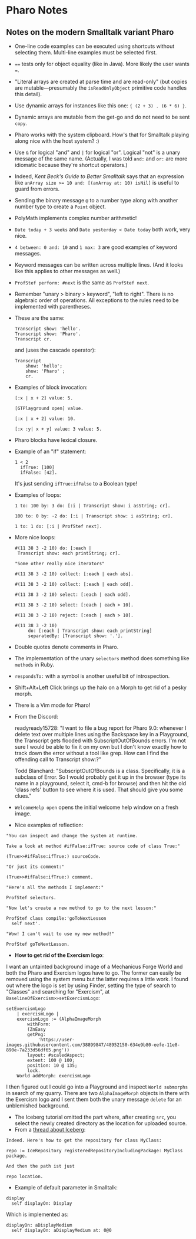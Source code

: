 # Pharo Notes
## Notes on the modern Smalltalk variant Pharo

* One-line code examples can be executed using shortcuts without selecting
  them. Multi-line examples must be selected first.
* `==` tests only for object equality (like in Java). More likely the user
  wants `=`.
* "Literal arrays are created at parse time and are read-only" (but copies are
  mutable—presumably the `isReadOnlyObject` primitive code handles this detail).
* Use dynamic arrays for instances like this one: `{ (2 + 3) . (6 * 6) }`.
* Dynamic arrays are mutable from the get-go and do not need to be sent
  `copy`.
* Pharo works with the system clipboard. How's that for Smalltalk playing
  along nice with the host system? :)
* Use `&` for logical "and" and `|` for logical "or". Logical "not" is a unary
  message of the same name. (Actually, I was told `and:` and `or:` are more
  idiomatic because they're shortcut operators.)
* Indeed, _Kent Beck's Guide to Better Smalltalk_ says that an expression
like `anArray size >= 10 and: [(anArray at: 10) isNil]` is useful to guard
from errors.
* Sending the binary message `@` to a number type along with another number
  type to create a `Point` object.
* PolyMath implements complex number arithmetic!
* `Date today + 3 weeks` and `Date yesterday < Date today` both work, very
  nice.
* `4 between: 0 and: 10` and `1 max: 3` are good examples of keyword messages.
* Keyword messages can be written across multiple lines. (And it looks like
  this applies to other messages as well.)
* `ProfStef perform: #next` is the same as `ProfStef next`.
* Remember "unary > binary > keyword", "left to right". There is no algebraic
  order of operations. All exceptions to the rules need to be implemented with
  parentheses.
* These are the same:

    ```smalltalk
    Transcript show: 'hello'.
    Transcript show: 'Pharo'.
    Transcript cr.
    ```
    
    and (uses the cascade operator):

    ```smalltalk
    Transcript 
	    show: 'hello';
	    show: 'Pharo' ;
	    cr.
    ```
* Examples of block invocation:

    ```smalltalk
    [:x | x + 2] value: 5.

    [GTPlayground open] value.

    [:x | x + 2] value: 10.

    [:x :y| x + y] value: 3 value: 5.
    ```
* Pharo blocks have lexical closure.
* Example of an "if" statement:

    ```smalltalk
    1 < 2
      ifTrue: [100]
      ifFalse: [42].
    ```

    It's just sending `ifTrue:ifFalse` to a Boolean type!
* Examples of loops:

    ```smalltalk
    1 to: 100 by: 3 do: [:i | Transcript show: i asString; cr].
    
    100 to: 0 by: -2 do: [:i | Transcript show: i asString; cr].
    
    1 to: 1 do: [:i | ProfStef next].
    ```
* More nice loops:

    ```smalltalk
    #(11 38 3 -2 10) do: [:each |
     Transcript show: each printString; cr].

    "Some other really nice iterators"
    
    #(11 38 3 -2 10) collect: [:each | each abs].
    
    #(11 38 3 -2 10) collect: [:each | each odd].
    
    #(11 38 3 -2 10) select: [:each | each odd].
    
    #(11 38 3 -2 10) select: [:each | each > 10].
    
    #(11 38 3 -2 10) reject: [:each | each > 10].
    
    #(11 38 3 -2 10) 
         do: [:each | Transcript show: each printString]
         separatedBy: [Transcript show: '.'].
    ```
* Double quotes denote comments in Pharo.
* The implementation of the unary `selectors` method does something like
  `methods` in Ruby.
* `respondsTo:` with a symbol is another useful bit of introspection.
* Shift+Alt+Left Click brings up the halo on a Morph to get rid of a pesky morph.
* There is a Vim mode for Pharo!
* From the Discord:

  readyready15728: "I want to file a bug report for Pharo 9.0: whenever I delete text over multiple lines using the Backspace key in a Playground, the Transcript gets flooded with SubscriptOutOfBounds errors. I'm not sure I would be able to fix it on my own but I don't know exactly how to track down the error without a tool like grep. How can I find the offending call to Transcript show:?"

  Todd Blanchard: "SubscriptOutOfBounds is a class.  Specifically, it is a subclass of Error.  So I would probably get it up in the browser (type its name in a playground, select it, cmd-b for browse) and then hit the old 'class refs' button to see where it is used.  That should give you some clues."
* `WelcomeHelp open` opens the initial welcome help window on a fresh image.
* Nice examples of reflection:

```smalltalk
"You can inspect and change the system at runtime.

Take a look at method #ifFalse:ifTrue: source code of class True:"

(True>>#ifFalse:ifTrue:) sourceCode.

"Or just its comment:"

(True>>#ifFalse:ifTrue:) comment.

"Here's all the methods I implement:"

ProfStef selectors.

"Now let's create a new method to go to the next lesson:"

ProfStef class compile:'goToNextLesson
  self next'.

"Wow! I can't wait to use my new method!"

ProfStef goToNextLesson.
```
* **How to get rid of the Exercism logo**:

I want an untainted background image of a Mechanicus Forge World and both the
Pharo and Exercism logos have to go. The former can easily be removed using
the system menu but the latter requires a little work. I found out where the
logo is set by using Finder, setting the type of search to "Classes" and
searching for "Exercism", at `BaselineOfExercism>>setExercismLogo`:

```smalltalk
setExercismLogo
	| exercismLogo |
	exercismLogo := (AlphaImageMorph
		withForm:
		(ZnEasy
		getPng:
			'https://user-images.githubusercontent.com/38899847/48952150-634e9b80-eefe-11e8-890e-7a233d56df65.png'))
		layout: #scaledAspect;
		extent: 100 @ 100;
		position: 10 @ 135;
		lock.
	World addMorph: exercismLogo
```

I then figured out I could go into a Playground and inspect `World submorphs`
in search of my quarry. There are two `AlphaImageMorph` objects in there with
the Exercism logo and I sent them both the unary message `delete` for an
unblemished background.
* The Iceberg tutorial omitted the part where, after creating `src`, you
select the newly created directory as the location for uploaded source.
* From a [thread about Iceberg](http://forum.world.st/Iceberg-for-files-other-than-code-td5097973.html):

```
Indeed. Here's how to get the repository for class MyClass:

repo := IceRepository registeredRepositoryIncludingPackage: MyClass package.

And then the path ist just

repo location.
```
* Example of default parameter in Smalltalk:

```smalltalk
display
  self displayOn: Display
```

Which is implemented as:

```smalltalk
displayOn: aDisplayMedium
  self displayOn: aDisplayMedium at: 0@0
```  
